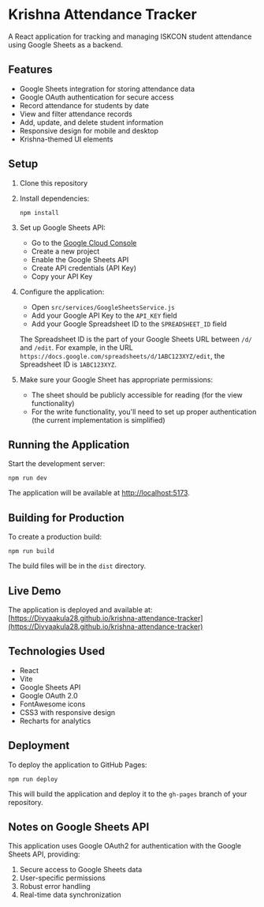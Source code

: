 # Krishna Attendance Tracker

A React application for tracking and managing ISKCON student attendance using Google Sheets as a backend.

## Features

- Google Sheets integration for storing attendance data
- Google OAuth authentication for secure access
- Record attendance for students by date
- View and filter attendance records
- Add, update, and delete student information
- Responsive design for mobile and desktop
- Krishna-themed UI elements

## Setup

1. Clone this repository
2. Install dependencies:
   ```
   npm install
   ```
3. Set up Google Sheets API:
   - Go to the [Google Cloud Console](https://console.cloud.google.com/)
   - Create a new project
   - Enable the Google Sheets API
   - Create API credentials (API Key)
   - Copy your API Key

4. Configure the application:
   - Open `src/services/GoogleSheetsService.js`
   - Add your Google API Key to the `API_KEY` field
   - Add your Google Spreadsheet ID to the `SPREADSHEET_ID` field

   The Spreadsheet ID is the part of your Google Sheets URL between `/d/` and `/edit`. For example, in the URL `https://docs.google.com/spreadsheets/d/1ABC123XYZ/edit`, the Spreadsheet ID is `1ABC123XYZ`.

5. Make sure your Google Sheet has appropriate permissions:
   - The sheet should be publicly accessible for reading (for the view functionality)
   - For the write functionality, you'll need to set up proper authentication (the current implementation is simplified)

## Running the Application

Start the development server:

```
npm run dev
```

The application will be available at [http://localhost:5173](http://localhost:5173).

## Building for Production

To create a production build:

```
npm run build
```

The build files will be in the `dist` directory.

## Live Demo

The application is deployed and available at: [https://Divyaakula28.github.io/krishna-attendance-tracker](https://Divyaakula28.github.io/krishna-attendance-tracker)

## Technologies Used

- React
- Vite
- Google Sheets API
- Google OAuth 2.0
- FontAwesome icons
- CSS3 with responsive design
- Recharts for analytics

## Deployment

To deploy the application to GitHub Pages:

```
npm run deploy
```

This will build the application and deploy it to the `gh-pages` branch of your repository.

## Notes on Google Sheets API

This application uses Google OAuth2 for authentication with the Google Sheets API, providing:

1. Secure access to Google Sheets data
2. User-specific permissions
3. Robust error handling
4. Real-time data synchronization
